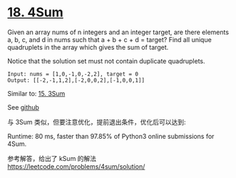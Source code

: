 # [18. 4Sum](https://leetcode.com/problems/4sum/)

Given an array nums of n integers and an integer target, are there elements a, b, c, and d in nums such that a + b + c + d = target? Find all unique quadruplets in the array which gives the sum of target.

Notice that the solution set must not contain duplicate quadruplets.

```
Input: nums = [1,0,-1,0,-2,2], target = 0
Output: [[-2,-1,1,2],[-2,0,0,2],[-1,0,0,1]]
```

Similar to: [15. 3Sum](https://leetcode.com/problems/3sum/)

See [github](https://github.com/sunshot/LeetCode/tree/main/15.%203Sum)

与 3Sum 类似，但要注意优化，提前退出条件，优化后可以达到:

Runtime: 80 ms, faster than 97.85% of Python3 online submissions for 4Sum.


参考解答，给出了 kSum 的解法 https://leetcode.com/problems/4sum/solution/
